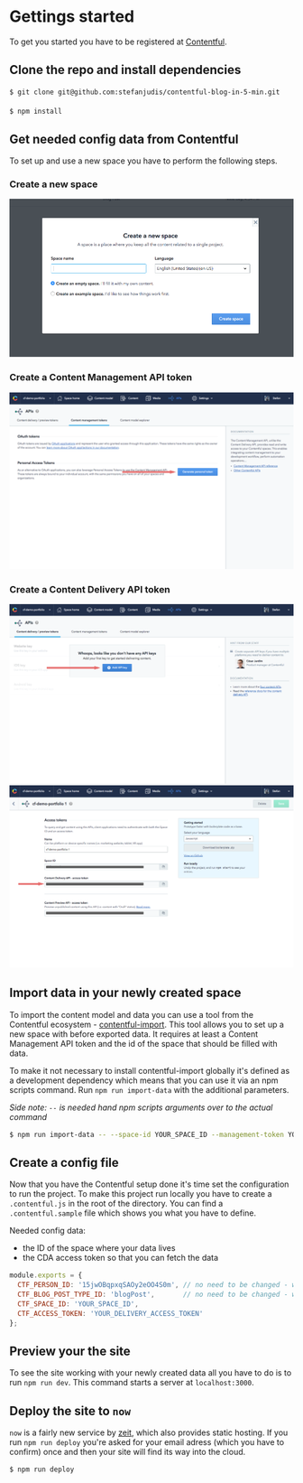 # Gettings started

To get you started you have to be registered at [Contentful](https://www.contentful.com).

## Clone the repo and install dependencies

```bash
$ git clone git@github.com:stefanjudis/contentful-blog-in-5-min.git

$ npm install
```

## Get needed config data from Contentful

To set up and use a new space you have to perform the following steps.

### Create a new space

![Create new space dialog](./images/login.png "Create new space dialog")

### Create a Content Management API token

![Dialog to create a CMA token](./images/cma-token.png "Dialog to create a CMA token")

### Create a Content Delivery API token

![Dialog to create a CDA token](./images/cda-create-token.png "Dialog to create a CDA token")
![Dialog to copy a CDA token](./images/cda-copy-token.png "Dialog to copy a CDA token")

## Import data in your newly created space

To import the content model and data you can use a tool from the Contentful ecosystem - [contentful-import](https://www.npmjs.com/package/contentful-import). This tool allows you to set up a new space with before exported data. It requires at least a Content Management API token and the id of the space that should be filled with data.

To make it not necessary to install contentful-import globally it's defined as a development dependency which means that you can use it via an npm scripts command. Run `npm run import-data` with the additional parameters.

*Side note: `--` is needed hand npm scripts arguments over to the actual command*

```bash
$ npm run import-data -- --space-id YOUR_SPACE_ID --management-token YOUR_MANAGEMENT_TOKEN
```

## Create a config file

Now that you have the Contentful setup done it's time set the configuration to run the project. To make this project run locally you have to create a `.contentful.js` in the root of the directory. You can find a `.contentful.sample` file which shows you what you have to define.

Needed config data:
- the ID of the space where your data lives
- the CDA access token so that you can fetch the data

```javascript
module.exports = {
  CTF_PERSON_ID: '15jwOBqpxqSAOy2eOO4S0m', // no need to be changed - was set in your import
  CTF_BLOG_POST_TYPE_ID: 'blogPost',       // no need to be changed - was set in your import
  CTF_SPACE_ID: 'YOUR_SPACE_ID',
  CTF_ACCESS_TOKEN: 'YOUR_DELIVERY_ACCESS_TOKEN'
};
```

## Preview your the site

To see the site working with your newly created data all you have to do is to run `npm run dev`. This command starts a server at `localhost:3000`.

## Deploy the site to `now`

`now` is a fairly new service by [zeit](https://zeit.co), which also provides static hosting. If you run `npm run deploy` you're asked for your email adress (which you have to confirm) once and then your site will find its way into the cloud.

```bash
$ npm run deploy
```

